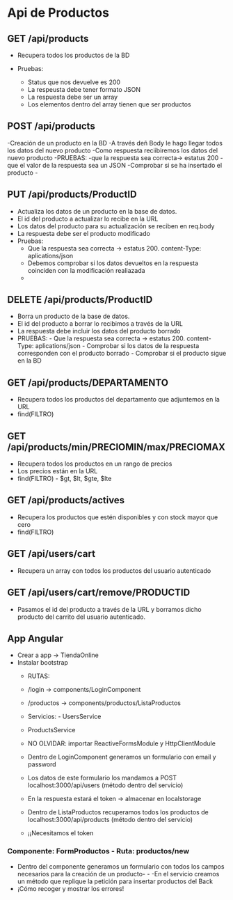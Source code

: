 # Api de Productos

## GET /api/products

- Recupera todos los productos de la BD

- Pruebas:
  - Status que nos devuelve es 200
  - La respeusta debe tener formato JSON
  - La respuesta debe ser un array 
  - Los elementos dentro del array tienen que ser productos
  
## POST /api/products
   -Creación de un producto en la BD
   -A través deñ Body le hago llegar todos los datos del nuevo producto
   -Como respuesta reciibiremos los datos del nuevo producto
   -PRUEBAS:
     -que la respuesta sea correcta-> estatus 200
     -que el valor de la respuesta sea un JSON
     -Comprobar si se ha insertado el producto
     -


## PUT /api/products/ProductID
- Actualiza los datos de un producto en la base de datos.
- El id del producto a actualizar lo recibe en la URL
- Los datos del producto para su actualización se reciben en req.body
- La respuesta debe ser el producto modificado
- Pruebas:
    - Que la respuesta sea correcta -> estatus 200. content-Type: aplications/json
    - Debemos comprobar si los datos devueltos en la respuesta coinciden con la modificación realiazada
    - 

## DELETE /api/products/ProductID
- Borra un producto de la base de datos.
- El id del producto a borrar lo recibimos a través de la URL
- La respuesta debe incluir los datos del producto borrado
- PRUEBAS:
      - Que la respuesta sea correcta -> estatus 200. content-Type: aplications/json
      - Comprobar si los datos de la respuesta corresponden con el producto borrado
      - Comprobar si el producto sigue en la BD

## GET /api/products/DEPARTAMENTO

- Recupera todos los productos del departamento que adjuntemos en la URL
- find(FILTRO)

## GET /api/products/min/PRECIOMIN/max/PRECIOMAX

- Recupera todos los productos en un rango de precios
- Los precios están en la URL
- find(FILTRO) - $gt, $lt, $gte, $lte

## GET /api/products/actives

- Recupera los productos que estén disponibles y con stock mayor que cero
- find(FILTRO)

## GET /api/users/cart

  - Recupera un array con todos los productos del usuario autenticado

## GET /api/users/cart/remove/PRODUCTID

- Pasamos el id del producto a través de la URL y borramos dicho producto del carrito del usuario autenticado.

## App Angular

- Crear a app -> TiendaOnline
- Instalar bootstrap
  - RUTAS:  
  - /login -> components/LoginComponent  
  - /productos -> components/productos/ListaProductos
  - Servicios:  - UsersService  
  - ProductsService
  - NO OLVIDAR: importar ReactiveFormsModule y HttpClientModule
  
  - Dentro de LoginComponent generamos un formulario con email y password  
  - Los datos de este formulario los mandamos a POST localhost:3000/api/users (método dentro del servicio)
  - En la respuesta estará el token -> almacenar en localstorage
  - Dentro de ListaProductos recuperamos todos los productos de localhost:3000/api/products (método dentro del servicio)  
  - ¡¡Necesitamos el token

### Componente: FormProductos - Ruta: productos/new
- Dentro del componente generamos un formulario con todos los campos necesarios para la creación de un producto- - -En el servicio creamos un método que replique la petición para insertar productos del Back
- ¡Cómo recoger y mostrar los errores!


